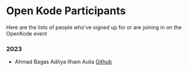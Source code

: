 # Open Kode Participants

Here are the lists of people who've signed up for or are joining in on the OpenKode event

### 2023
- Ahmad Bagas Aditya Ilham Aulia [Github](https://github.com/bagas474)